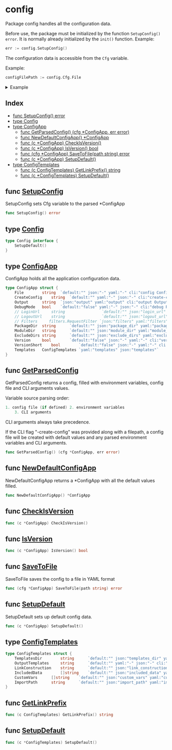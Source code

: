 
# config

Package config handles all the configuration data.

Before use, the package must be initialized by the function `SetupConfig() error`. It is normally already initialized by the `init()` function.
Example:

```go
err := config.SetupConfig()
```
The configuration data is accessible from the `Cfg` variable.

Example:

```go
configFilePath := config.Cfg.File
```


<details>
<summary>Example</summary>
<p>

```go
{

	fmt.Println(config.Cfg.PackageDir)

}
```
</p></details>

## Index

- [func SetupConfig() error](#func-setupconfig-error)
- [type Config](#config)
- [type ConfigApp](#configapp)
  - [func GetParsedConfig() (cfg *ConfigApp, err error)](#func-getparsedconfig--configapp-err-error)
  - [func NewDefaultConfigApp() *ConfigApp](#func-newdefaultconfigapp-configapp)
  - [func (c *ConfigApp) CheckIsVersion()](#func--configapp-checkisversion)
  - [func (c *ConfigApp) IsVersion() bool](#func--configapp-isversion-bool)
  - [func (cfg *ConfigApp) SaveToFile(path string) error](#func--configapp-savetofile-string-error)
  - [func (c *ConfigApp) SetupDefault()](#func--configapp-setupdefault)
- [type ConfigTemplates](#configtemplates)
  - [func (c ConfigTemplates) GetLinkPrefix() string](#func--configtemplates-getlinkprefix-string)
  - [func (c *ConfigTemplates) SetupDefault()](#func--configtemplates-setupdefault)

## func [SetupConfig](<config.go#L86>)

SetupConfig sets Cfg variable to the parsed *ConfigApp

```go
func SetupConfig() error
```


## type [Config](<config.go#L19>)
```go
type Config interface {
	SetupDefault()
}
```

## type [ConfigApp](<configApp.go#L13>)
ConfigApp holds all the application configuration data.
```go
type ConfigApp struct {
	File		string	`default:"" json:"-" yaml:"-" cli:"config Config file path\n     "`
	CreateConfig	string	`default:"" yaml:"-" json:"-" cli:"create-config Create a named default config file with cli parameters and environment variables.\n   "`
	Output		string	`json:"output" yaml:"output" cli:"output Output the generated documentation to file\n    "`
	DebugMode	bool	`default:"false" yaml:"-" json:"-" cli:"debug Run the app in debug mode\n   "`
	// LoginUrl     string                `default:"" json:"login_url" yaml:"login_url" cli:"login-url Login URL to appear at the top of the page\n      "`
	// LogoutUrl    string                `default:"" json:"logout_url" yaml:"logout_url" cli:"logout-url Logout URL to appear at the top of the page\n      "`
	// Filters     filters.RequestFilter `json:"filters" yaml:"filters"`
	PackageDir	string		`default:"" json:"package_dir" yaml:"package_dir" cli:"package Package directory filepath.\nThe contents of this directory will be parsed as a Go package\n      "`
	ModuleDir	string		`default:"" json:"module_dir" yaml:"module_dir" cli:"module Module directory filepath.\nThe contents of this directory will be parsed as a Go module\n      "`
	ExcludeDirs	string		`default:"" json:"exclude_dirs" yaml:"exclude_dirs" cli:"exclude Exclude directories from the package search.\nDefault:\n  node_nodules;.git\n      "`
	Version		bool		`default:"false" json:"-" yaml:"-" cli:"version Print version"`
	VersionShort	bool		`default:"false" json:"-" yaml:"-" cli:"v Print version"`
	Templates	ConfigTemplates	`yaml:"templates" json:"templates"`
}
```

## func [GetParsedConfig](<config.go#L46>)

GetParsedConfig returns a config, filled with
environment variables, config file and CLI arguments
values.

Variable source parsing order:
```go
1. config file (if defined)	2. environment variables
	3. CLI arguments

```
CLI arguments always take precedence.

If the CLI flag "-create-config" was provided along with
a filepath, a config file will be created with default
values and any parsed environment variables and CLI
arguments.

```go
func GetParsedConfig() (cfg *ConfigApp, err error)
```
## func [NewDefaultConfigApp](<config.go#L25>)

NewDefaultConfigApp returns a *ConfigApp with all the
default values filled.

```go
func NewDefaultConfigApp() *ConfigApp
```

## func [CheckIsVersion](<configApp.go#L33>)

```go
func (c *ConfigApp) CheckIsVersion()
```
## func [IsVersion](<configApp.go#L29>)

```go
func (c *ConfigApp) IsVersion() bool
```
## func [SaveToFile](<configApp.go#L43>)

SaveToFile saves the config to a file in YAML format

```go
func (cfg *ConfigApp) SaveToFile(path string) error
```
## func [SetupDefault](<configApp.go#L55>)

SetupDefault sets up default config data.

```go
func (c *ConfigApp) SetupDefault()
```

## type [ConfigTemplates](<configTemplates.go#L3>)
```go
type ConfigTemplates struct {
	TemplatesDir		string		`default:"" json:"templates_dir" yaml:"templates_dir" cli:"templates Templates directory filepath.\nThe templates within must have same names as the original ones:\n  doc.md, package.md, index.md, example.md, function.md, type.md\nDefault templates will be used instead the missing ones.\n      "`
	OutputTemplates		string		`default:"" yaml:"-" json:"-" cli:"output-templates Output template files to the provided directory path.\nIf empty, current working directory will be used.\n   "`
	LinkConstruction	string		`default:"" json:"link_construction" yaml:"link_construction" cli:"link-construction Links construction\n  Options: [ direct | github | gitlab | gitea ]\n      "`
	IncludedData		[]string	`default:"" json:"included_data" yaml:"included_data" cli:"included-data Data to be included in the rendered doc.\n  Options:\n    name,doc,examples,variables,constants,functions,function_examples,types,type_examples,type_functions,type_methods,index\n      " separator:","`
	CustomVars		[]string	`default:"" json:"custom_vars" yaml:"custom_vars" cli:"custom-vars Custom data to be included in the template overrides\n  Example:\n    -custom-vars var1=value1,var2=value2\n      " separator:","`
	ImportPath		string		`default:"" json:"import_path" yaml:"import_path" cli:"import-path Package import path. Will be parsed as a git server repository URL for links in the documentation.\n      "`
}
```

## func [GetLinkPrefix](<configApp.go#L72>)

```go
func (c ConfigTemplates) GetLinkPrefix() string
```
## func [SetupDefault](<configTemplates.go#L12>)

```go
func (c *ConfigTemplates) SetupDefault()
```

